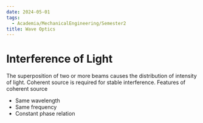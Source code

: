 ```yaml
---
date: 2024-05-01
tags:
  - Academia/MechanicalEngineering/Semester2
title: Wave Optics
---
```

# Interference of Light
The superposition of two or more beams causes the distribution of intensity of light.
Coherent source is required for stable interference. Features of coherent source
- Same wavelength
- Same frequency
- Constant phase relation
